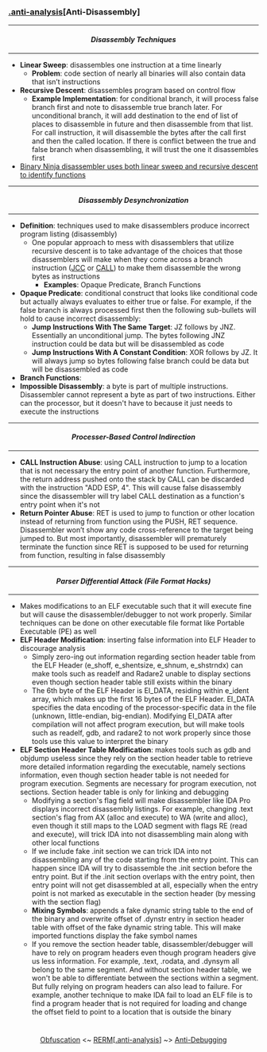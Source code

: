 ### [.anti-analysis](anti-analysis.md)[__Anti-Disassembly__]

---
#### *<p align='center'> Disassembly Techniques </p>*
---
* __Linear Sweep__: disassembles one instruction at a time linearly 
  * __Problem__: code section of nearly all binaries will also contain data that isn’t instructions 
* __Recursive Descent__: disassembles program based on control flow 
  * __Example Implementation__: for conditional branch, it will process false branch first and note to disassemble true branch later. For unconditional branch, it will add destination to the end of list of places to disassemble in future and then disassemble from that list. For call instruction, it will disassemble the bytes after the call first and then the called location. If there is conflict between the true and false branch when disassembling, it will trust the one it disassembles first
* [Binary Ninja disassembler uses both linear sweep and recursive descent to identify functions](https://binary.ninja/2017/11/06/architecture-agnostic-function-detection-in-binaries.html)

---
#### *<p align='center'> Disassembly Desynchronization </p>*
---
* __Definition__: techniques used to make disassemblers produce incorrect program listing (disassembly) 
  * One popular approach to mess with disassemblers that utilize recursive descent is to take advantage of the choices that those disassemblers will make when they come across a branch instruction ([JCC](https://c9x.me/x86/html/file_module_x86_id_146.html) or [CALL](https://c9x.me/x86/html/file_module_x86_id_26.html)) to make them disassemble the wrong bytes as instructions 
    * __Examples__: Opaque Predicate, Branch Functions
* __Opaque Predicate__: conditional construct that looks like conditional code but actually always evaluates to either true or false. For example, if the false branch is always processed first then the following sub-bullets will hold to cause incorrect disassembly:
  * __Jump Instructions With The Same Target__: JZ follows by JNZ. Essentially an unconditional jump. The bytes following JNZ instruction could be data but will be disassembled as code
  * __Jump Instructions With A Constant Condition__: XOR follows by JZ. It will always jump so bytes following false branch could be data but will be disassembled as code
* __Branch Functions__:
* __Impossible Disassembly__: a byte is part of multiple instructions. Disassembler cannot represent a byte as part of two instructions. Either can the processor, but it doesn't have to because it just needs to execute the instructions 

---
#### *<p align='center'> Processer-Based Control Indirection </p>*
---
* __CALL Instruction Abuse__: using CALL instruction to jump to a location that is not necessary the entry point of another function. Furthermore, the return address pushed onto the stack by CALL can be discarded with the instruction "ADD ESP, 4". This will cause false disassembly since the disassembler will try label CALL destination as a function's entry point when it's not
* __Return Pointer Abuse__: RET is used to jump to function or other location instead of returning from function using the PUSH, RET sequence. Disassembler won’t show any code cross-reference to the target being jumped to. But most importantly, disassembler will prematurely terminate the function since RET is supposed to be used for returning from function, resulting in false disassembly

---
#### *<p align='center'> Parser Differential Attack (File Format Hacks) </p>*
---
* Makes modifications to an ELF executable such that it will execute fine but will cause the disassembler/debugger to not work properly. Similar techniques can be done on other executable file format like Portable Executable (PE) as well
* __ELF Header Modification__: inserting false information into ELF Header to discourage analysis
  * Simply zero-ing out information regarding section header table from the ELF Header (e_shoff, e_shentsize, e_shnum, e_shstrndx) can make tools such as readelf and Radare2 unable to display sections even though section header table still exists within the binary
  * The 6th byte of the ELF Header is EI_DATA, residing within e_ident array, which makes up the first 16 bytes of the ELF Header. EI_DATA specifies the data encoding of the processor-specific data in the file (unknown, little-endian, big-endian). Modifying EI_DATA after compilation will not affect program execution, but will make tools such as readelf, gdb, and radare2 to not work properly since those tools use this value to interpret the binary
* __ELF Section Header Table Modification__: makes tools such as gdb and objdump useless since they rely on the section header table to retrieve more detailed information regarding the executable, namely sections information, even though section header table is not needed for program execution. Segments are necessary for program execution, not sections. Section header table is only for linking and debugging
  * Modifying a section's flag field will make disassembler like IDA Pro displays incorrect disassembly listings. For example, changing .text section's flag from AX (alloc and execute) to WA (write and alloc), even though it still maps to the LOAD segment with flags RE (read and execute), will trick IDA into not disassembling main along with other local functions 
  * If we include fake .init section we can trick IDA into not disassembling any of the code starting from the entry point. This can happen since IDA will try to disassemble the .init section before the entry point. But if the .init section overlaps with the entry point, then entry point will not get disassembled at all, especially when the entry point is not marked as executable in the section header (by messing with the section flag)
  * __Mixing Symbols__: appends a fake dynamic string table to the end of the binary and overwrite offset of .dynstr entry in section header table with offset of the fake dynamic string table. This will make imported functions display the fake symbol names
  * If you remove the section header table, disassembler/debugger will have to rely on program headers even though program headers give us less information. For example, .text, .rodata, and .dynsym all belong to the same segment. And without section header table, we won't be able to differentiate between the sections within a segment. But fully relying on program headers can also lead to failure. For example, another technique to make IDA fail to load an ELF file is to find a program header that is not required for loading and change the offset field to point to a location that is outside the binary

#
<p align='center'><a href="Obfuscation.md">Obfuscation</a> <~ <a href="/README.md#-reverse-engineering-reference-manual-beta-">RERM</a>[<a href="anti-analysis.md">.anti-analysis</a>] ~> <a href="Anti-Debugging.md">Anti-Debugging</a></p>
